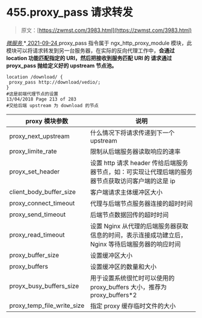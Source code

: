 <!--yml
category: 未分类
date: 0001-01-01 00:00:00
-->

# 455.proxy_pass 请求转发

> 原文：[https://zwmst.com/3983.html](https://zwmst.com/3983.html)

   [ *微服务* ](https://zwmst.com/%e5%be%ae%e6%9c%8d%e5%8a%a1)*[ <time datetime="2021-09-25T01:50:36+08:00"> 2021-09-24 </time> ](https://zwmst.com/3983.html)  proxy_pass 指令属于 ngx_http_proxy_module 模块，此模块可以将请求转发到另一台服务器，在实际的反向代理工作中，**会通过 location 功能匹配指定的 URI，然后把接收到服务匹配 URI 的
请求通过 proyx_pass 抛给定义好的 upstream 节点池。**

```
location /download/ {
 proxy_pass http://download/vedio/;
}
#这是前端代理节点的设置
13/04/2018 Page 213 of 283
#交给后端 upstream 为 download 的节点
```

| proxy 模块参数 | 说明 |
| --- | --- |
| proxy_next_upstream | 什么情况下将请求传递到下一个 upstream |
| proxy_limite_rate | 限制从后端服务器读取响应的速率 |
| proyx_set_header | 设置 http 请求 header 传给后端服务器节点，如：可实现让代理后端的服务器节点获取访问客户端的这是 ip |
| client_body_buffer_size | 客户端请求主体缓冲区大小 |
| proxy_connect_timeout | 代理与后端节点服务器连接的超时时间 |
| proxy_send_timeout | 后端节点数据回传的超时时间 |
| proxy_read_timeout | 设置 Nginx 从代理的后端服务器获取信息的时间，表示连接成功建立后，Nginx 等待后端服务器的响应时间 |
| proxy_buffer_size | 设置缓冲区大小 |
| proxy_buffers | 设置缓冲区的数量和大小 |
| proyx_busy_buffers_size | 用于设置系统很忙时可以使用的 proxy_buffers 大小，推荐为proxy_buffers*2 |
| proxy_temp_file_write_size | 指定 proxy 缓存临时文件的大小 |*